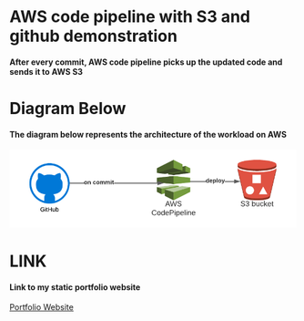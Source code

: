# AWS code pipeline with S3 and github demonstration
#### After every commit, AWS code pipeline picks up the updated code and sends it to AWS S3

# Diagram Below
#### The diagram below represents the architecture of the workload on AWS

![Code Pipeline Diagram](https://github.com/blackxavier/code-pipeline-test/blob/main/assets/img/code-pipeline.png "Code Pipeline Diagram")

# LINK

#### Link to my static portfolio website
[Portfolio Website](http://arinze-static-website.s3-website-us-east-1.amazonaws.com/)
